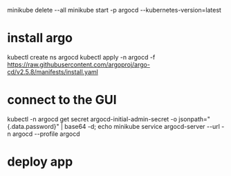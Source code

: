 minikube delete --all 
minikube start -p argocd --kubernetes-version=latest

# install argo
kubectl create ns argocd
kubectl apply -n argocd -f https://raw.githubusercontent.com/argoproj/argo-cd/v2.5.8/manifests/install.yaml

# connect to the GUI
kubectl -n argocd get secret argocd-initial-admin-secret -o jsonpath="{.data.password}" | base64 -d; echo
minikube service argocd-server --url -n argocd --profile argocd

# deploy app
